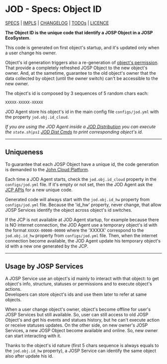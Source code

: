 # JOD - Specs: Object ID

[SPECS](../specs.md) | [IMPLS](../impls.md) | [CHANGELOG](../../CHANGELOG.md) | [TODOs](../../TODOs.md) | [LICENCE](../../LICENCE.md)

**The Object ID is the unique code that identify a JOSP Object in a JOSP EcoSystem**.

This code is generated on first object's startup, and it's updated only when a user
change his owner.

Object's id generation triggers also a re-generation of [object's permission](permissions.md).<br/>
That provide a completely refreshed JOSP Object to the new object's owner. And,
at the sametime, guarantee to the old object's owner that the data collected by
object (until the owner switch) can't be accessible to the new owner.

The object's id is composed by 3 sequences of 5 random chars each:

```
XXXXX-XXXXX-XXXXX
```

JOD Agent store his object's id in the main config file ```configs/jod.yml```
with the property ```jod.obj.id_cloud```.

_If you are using the JOD Agent inside a [JOD Distribution](/docs/comps/tools.md)
you can execute the ```state.sh|ps1``` [JOD Dist Cmds](https://bitbucket.org/johnosproject_shared/com.robypomper.josp.jod.template/src/develop/docs/dists/dists.md)
to print corresponding object's id._

---

## Uniqueness

To guarantee that each JOSP Object have a unique id, the code generation is
demanded to the [John Cloud Platform](/docs/comps/jcp/README.md).

Each time a JOD Agent starts, check the ```jod.obj.id_cloud``` property in the
```configs/jod.yml``` file.
If it's empty or not set, then the JOD Agent ask the [JCP APIs](/docs/comps/jcp/core/apis/README.md)
for a new unique code.

Generated code will always start with the ```jod.obj.id_hw``` property from
```configs/jod.yml``` file.
Because the 'id_hw' property, never change, that allow JOSP Services identify
the object across object's id switches.

If the JCP is not available at JOD Agent startup, for example because there is
NO internet connection, the JOD Agent use a temporary object's id with the format
```XXXXX-00000-00000``` where the 'XXXXX' correspond to the ```jod.obj.id_hw```
property from ```configs/jod.yml``` file.
Then, when the internet connection become available, the JOD Agent update his
temporary object's id with a new one generated by the JCP.

---

## Usage by JOSP Services

A JOSP Service use an object's id mainly to interact with that object: to get
object's info, structure, statuses or permissions and to execute object's actions.<br/>
Developers can store object's ids and use them later to refer at same objects.

When a user change object's owner, object's become offline for user's JOSP Services
but still available. So, user can still access to old JOSP Object's and get his
events and statues history, but he can't execute action or receive statuses updates.
On the other side, on new owner's JOSP Services, a new JOSP Object become available
and online. So, new owner can start interacting with it.

Thanks to the object's id nature (first 5 chars sequence is always equals to the
```jod.obj.id_hw``` property), a JOSP Service can identify the same object also
after update his id.
